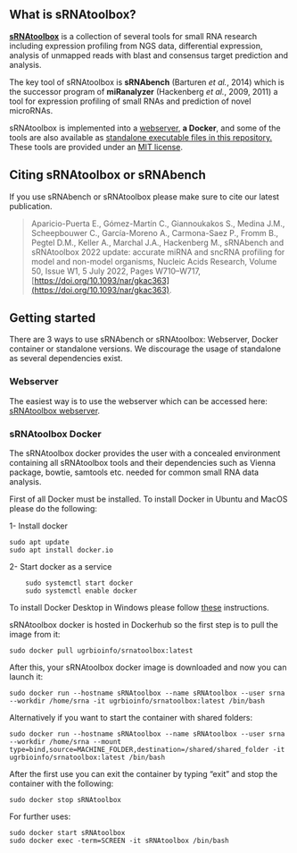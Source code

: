 ## What is sRNAtoolbox?

[**sRNAtoolbox**](https://academic.oup.com/nar/article/50/W1/W710/6584784?login=false) is a collection of several tools for small RNA research including expression profiling from NGS data, differential expression, analysis of unmapped reads with blast and consensus target prediction and analysis.

The key tool of sRNAtoolbox is **sRNAbench** (Barturen _et al._, 2014) which is the successor program of **miRanalyzer** (Hackenberg _et al._, 2009, 2011) a tool for expression profiling of small RNAs and prediction of novel microRNAs.

sRNAtoolbox is implemented into a [webserver](https://arn.ugr.es/srnatoolbox), **a Docker**, and some of the tools are also available as [standalone executable files in this repository.](https://github.com/bioinfoUGR/sRNAtoolbox/tree/master/exec) These tools are provided under an [MIT license](./LICENSE).

## Citing sRNAtoolbox or sRNAbench
If you use sRNAbench or sRNAtoolbox please make sure to cite our latest publication.
>Aparicio-Puerta E., Gómez-Martín C., Giannoukakos S., Medina J.M., Scheepbouwer C., García-Moreno A., Carmona-Saez P., Fromm B., Pegtel D.M., Keller A., Marchal J.A.,  Hackenberg M., sRNAbench and sRNAtoolbox 2022 update: accurate miRNA and sncRNA profiling for model and non-model organisms, Nucleic Acids Research, Volume 50, Issue W1, 5 July 2022, Pages W710–W717, [https://doi.org/10.1093/nar/gkac363](https://doi.org/10.1093/nar/gkac363).

## Getting started

There are 3 ways to use sRNAbench or sRNAtoolbox: Webserver, Docker container or standalone versions. We discourage the usage of standalone as several dependencies exist. 

### Webserver
The easiest way is to use the webserver which can be accessed here: [sRNAtoolbox webserver](https://arn.ugr.es/srnatoolbox). 

### sRNAtoolbox Docker
The sRNAtoolbox docker provides the user with a concealed environment containing all sRNAtoolbox tools and their dependencies such as Vienna package, bowtie, samtools etc. needed for common small RNA data analysis. 

First of all Docker must be installed. To install Docker in Ubuntu and MacOS please do the following: 

1- Install docker
```
sudo apt update
sudo apt install docker.io
```

2- Start docker as a service
```
	sudo systemctl start docker
	sudo systemctl enable docker
```
To install Docker Desktop in Windows please follow [these](https://docs.docker.com/docker-for-windows/install/) instructions.

sRNAtoolbox docker is hosted in Dockerhub so the first step is to pull the image from it:

```
sudo docker pull ugrbioinfo/srnatoolbox:latest
```

After this, your sRNAtoolbox docker image is downloaded and now you can launch it:
```
sudo docker run --hostname sRNAtoolbox --name sRNAtoolbox --user srna --workdir /home/srna -it ugrbioinfo/srnatoolbox:latest /bin/bash
```

Alternatively if you want to start the container with shared folders:

```
sudo docker run --hostname sRNAtoolbox --name sRNAtoolbox --user srna --workdir /home/srna --mount type=bind,source=MACHINE_FOLDER,destination=/shared/shared_folder -it ugrbioinfo/srnatoolbox:latest /bin/bash
```

After the first use you can exit the container by typing “exit” and stop the container with the following:
```
sudo docker stop sRNAtoolbox
```

For further uses:
```
sudo docker start sRNAtoolbox 
sudo docker exec -term=SCREEN -it sRNAtoolbox /bin/bash
```
